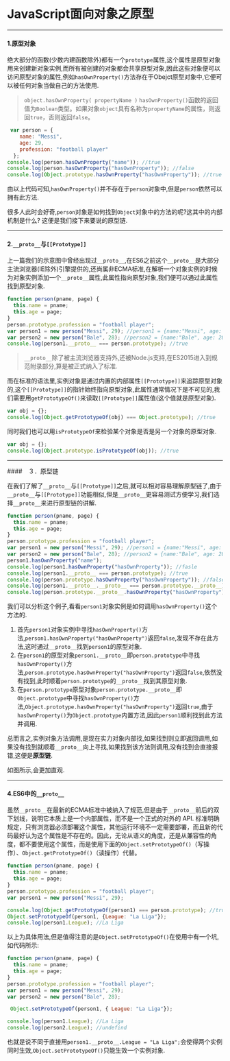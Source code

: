 # JavaScript面向对象之原型

---

#### 1.原型对象
绝大部分的函数(少数内建函数除外)都有一个`prototype`属性,这个属性是原型对象用来创建新对象实例,而所有被创建的对象都会共享原型对象,因此这些对象便可以访问原型对象的属性,例如`hasOwnProperty()`方法存在于Obejct原型对象中,它便可以被任何对象当做自己的方法使用.
> `object.hasOwnProperty( propertyName )`
> `hasOwnProperty()`函数的返回值为`Boolean`类型。如果对象`object`具有名称为`propertyName`的属性，则返回`true`，否则返回`false`。
```javascript
 var person = {
    name: "Messi",
    age: 29,
    profession: "football player"
  };
console.log(person.hasOwnProperty("name")); //true
console.log(person.hasOwnProperty("hasOwnProperty")); //false
console.log(Object.prototype.hasOwnProperty("hasOwnProperty")); //true
```
由以上代码可知,`hasOwnProperty()`并不存在于`person`对象中,但是`person`依然可以拥有此方法.

很多人此时会好奇,`person`对象是如何找到`Object`对象中的方法的呢?这其中的内部机制是什么?
这便是我们接下来要说的原型链.


---

#### 2.`__proto__`与`[[Prototype]]`

上一篇我们的示意图中曾经出现过`__proto__`,在ES6之前这个`__proto__`是大部分主流浏览器(IE除外)引擎提供的,还尚属非ECMA标准,在解析一个对象实例的时候为对象实例添加一个`__proto__`属性,此属性指向原型对象,我们便可以通过此属性找到原型对象.
```javascript
function person(pname, page) {
  this.name = pname;
  this.age = page;
}
person.prototype.profession = "football player";
var person1 = new person("Messi", 29); //person1 = {name:"Messi", age: 29, profession: "football player"};
var person2 = new person("Bale", 28); //person2 = {name:"Bale", age: 28, profession: "football player"};
console.log(person1.__proto__ === person.prototype); //true
```
> `__proto__`除了被主流浏览器支持外,还被Node.js支持,在ES2015进入到规范附录部分,算是被正式纳入了标准.

而在标准的语法里,实例对象是通过内置的内部属性`[[Prototype]]`来追踪原型对象的,这个`[[Prototype]]`的指针始终指向原型对象,此属性通常情况下是不可见的,我们需要用`getPrototypeOf()`来读取`[[Prototype]]`属性值(这个值就是原型对象).

```javascript
var obj = {};
console.log(Object.getPrototypeOf(obj) === Object.prototype); //true
```
同时我们也可以用`isPrototypeOf`来检验某个对象是否是另一个对象的原型对象.

```javascript
var obj = {};
console.log(Object.prototype.isPrototypeOf(obj)); //true
```

---
####　３．原型链

在我们了解了`__proto__`与`[[Prototype]]`之后,就可以相对容易理解原型链了,由于`__proto__`与`[[Prototype]]`功能相似,但是`__proto__`更容易测试方便学习,我们选择`__proto__`来进行原型链的讲解.

```javascript
function person(pname, page) {
  this.name = pname;
  this.age = page;
}
person.prototype.profession = "football player";
var person1 = new person("Messi", 29); //person1 = {name:"Messi", age: 29, profession: "football player"};
var person2 = new person("Bale", 28); //person2 = {name:"Bale", age: 28, profession: "football player"};
person1.hasOwnProperty("name");
console.log(person1.hasOwnProperty("hasOwnProperty")); //fasle
console.log(person1.__proto__ === person.prototype); //true
console.log(person.prototype.hasOwnProperty("hasOwnProperty")); //false
console.log(person1.__proto__.__proto__ === person.prototype.__proto__); // true
console.log(person.prototype.__proto__.hasOwnProperty("hasOwnProperty")); //true
```
我们可以分析这个例子,看看`person1`对象实例是如何调用`hasOwnProperty()`这个方法的.

1. 首先`person1`对象实例中寻找`hasOwnProperty()`方法,`person1.hasOwnProperty("hasOwnProperty")`返回`false`,发现不存在此方法,这时通过`__proto__`找到`person1`的原型对象.
2. 在`person1`的原型对象`person1.__proto__`即`person.prototype`中寻找`hasOwnProperty()`方法,`person.prototype.hasOwnProperty("hasOwnProperty")`返回`false`,依然没有找到,此时顺着`person.prototype`的`__proto__`找到其原型对象.
3. 在`person.prototype`原型对象`person.prototype.__proto__`即`Object.prototype`中寻找`hasOwnProperty()`方法,`Object.prototype.hasOwnProperty("hasOwnProperty")`返回`true`,由于`hasOwnProperty()`为`Object.prototype`内置方法,因此`person1`顺利找到此方法并调用.

总而言之,实例对象方法调用,是现在实力对象内部找,如果找到则立即返回调用,如果没有找到就顺着`__proto__`向上寻找,如果找到该方法则调用,没有找到会直接报错,这便是**原型链**.

如图所示,会更加直观.

---
#### 4.ES6中的`__proto__`

虽然`__proto__`在最新的ECMA标准中被纳入了规范,但是由于`__proto__`前后的双下划线，说明它本质上是一个内部属性，而不是一个正式的对外的 API.
标准明确规定，只有浏览器必须部署这个属性，其他运行环境不一定需要部署，而且新的代码最好认为这个属性是不存在的。因此，无论从语义的角度，还是从兼容性的角度，都不要使用这个属性，而是使用下面的`Object.setPrototypeOf()`（写操作）、`Object.getPrototypeOf()`（读操作）代替。

```javascript
function person(pname, page) {
  this.name = pname;
  this.age = page;
}
person.prototype.profession = "football player";
var person1 = new person("Messi", 29);

console.log(Object.getPrototypeOf(person1) === person.prototype); //true
Object.setPrototypeOf(person1, {League: "La Liga"}); 
console.log(person1.League); //La Liga

```
以上为具体用法,但是值得注意的是`Object.setPrototypeOf()`在使用中有一个坑,如代码所示:
```javascript
function person(pname, page) {
  this.name = pname;
  this.age = page;
}
person.prototype.profession = "football player";
var person1 = new person("Messi", 29); 
var person2 = new person("Bale", 28);

 Object.setPrototypeOf(person1, { League: "La Liga"});

console.log(person1.League); //La Liga
console.log(person2.League); //undefind
```
也就是说不同于直接用`person1.__proto__.League = "La Liga";`会使得两个实例同时生效,`Object.setPrototypeOf()`只能生效一个实例对象.

